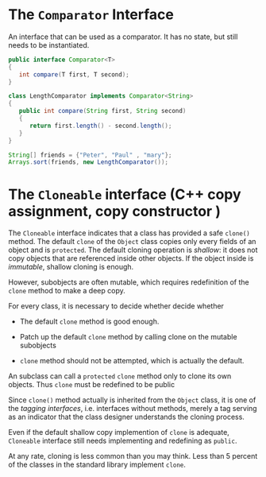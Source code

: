 #  The `Comparator` Interface

An interface that can be used as a comparator. It has no state, but still needs to be instantiated.

```java
public interface Comparator<T> 
{
   int compare(T first, T second);
}

class LengthComparator implements Comparator<String> 
{
   public int compare(String first, String second) 
   {
      return first.length() - second.length();
   }
}

String[] friends = {"Peter", "Paul" , "mary"};
Arrays.sort(friends, new LengthComparator());
```

# The `Cloneable` interface (C++ copy assignment, copy constructor )

The `Cloneable` interface indicates that a class has provided a safe `clone()` method. The default `clone` of the `Object` class copies only every fields of an object and is `protected`. The default cloning operation is _shallow_: it does not copy objects that are referenced inside other objects. If the object inside is _immutable_, shallow cloning is enough.

However, subobjects are often mutable, which requires redefinition of the `clone` method to make a deep copy.

For every class, it is necessary to decide whether decide whether

- The default `clone` method is good enough.

- Patch up the default `clone` method by calling clone on the mutable subobjects

- `clone` method should not be attempted, which is actually the default.

An subclass can call a `protected` `clone` method only to clone its own objects. Thus `clone` must be redefined to be public 

Since `clone()` method actually is inherited from the `Object` class, it is one of the _tagging interfaces_, i.e. interfaces without methods, merely a tag serving as an indicator that the class designer understands the cloning process.

Even if the default shallow copy implemention of `clone` is adequate, `Cloneable` interface still needs implementing and redefining as `public`.

At any rate, cloning is less common than you may think. Less than 5 percent of the classes in the standard library implement `clone`.
